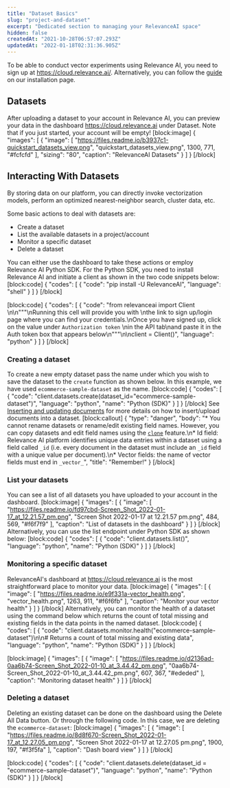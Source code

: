 ```yaml
---
title: "Dataset Basics"
slug: "project-and-dataset"
excerpt: "Dedicated section to managing your RelevanceAI space"
hidden: false
createdAt: "2021-10-28T06:57:07.293Z"
updatedAt: "2022-01-18T02:31:36.905Z"
---
```

To be able to conduct vector experiments using Relevance AI, you need to sign up at https://cloud.relevance.ai/. Alternatively, you can follow the [guide](doc:installation) on our installation page.

## Datasets

After uploading a dataset to your account in Relevance AI, you can preview your data in the dashboard https://cloud.relevance.ai under Dataset. Note that if you just started, your account will be empty!
[block:image]
{
  "images": [
    {
      "image": [
        "https://files.readme.io/b3937c1-quickstart_datasets_view.png",
        "quickstart_datasets_view.png",
        1300,
        771,
        "#fcfcfd"
      ],
      "sizing": "80",
      "caption": "RelevanceAI Datasets"
    }
  ]
}
[/block]
## Interacting With Datasets

By storing data on our platform, you can directly invoke vectorization models, perform an optimized nearest-neighbor search, cluster data, etc.

Some basic actions to deal with datasets are:

- Create a dataset
- List the available datasets in a project/account
- Monitor a specific dataset
- Delete a dataset

You can either use the dashboard to take these actions or employ Relevance AI Python SDK. For the Python SDK, you need to install Relevance AI and initiate a client as shown in the two code snippets below:
[block:code]
{
  "codes": [
    {
      "code": "pip install -U RelevanceAI",
      "language": "shell"
    }
  ]
}
[/block]

[block:code]
{
  "codes": [
    {
      "code": "from relevanceai import Client \n\n\"\"\"\nRunning this cell will provide you with \nthe link to sign up/login page where you can find your credentials.\nOnce you have signed up, click on the value under `Authorization token` \nin the API tab\nand paste it in the Auth token box that appears below\n\"\"\"\n\nclient = Client()",
      "language": "python"
    }
  ]
}
[/block]
### Creating a dataset
To create a new empty dataset pass the name under which you wish to save the dataset to the `create` function as shown below. In this example, we have used `ecommerce-sample-dataset` as the name.
[block:code]
{
  "codes": [
    {
      "code": "client.datasets.create(dataset_id=\"ecommerce-sample-dataset\")",
      "language": "python",
      "name": "Python (SDK)"
    }
  ]
}
[/block]
See [Inserting and updating documents](doc:inserting-data) for more details on how to insert/upload documents into a dataset.
[block:callout]
{
  "type": "danger",
  "body": "* You cannot rename datasets or rename/edit existing field names. However, you can copy datasets and edit field names using the [`clone`](https://relevanceai.github.io/RelevanceAI/docs/html/relevanceai.api.endpoints.html?highlight=clone#relevanceai.api.endpoints.datasets.Datasets.clone) feature.\n* Id field: Relevance AI platform identifies unique data entries within a dataset using a field called `_id` (i.e. every document in the dataset must include an `_id` field with a unique value per document).\n* Vector fields: the name of vector fields must end in `_vector_`",
  "title": "Remember!"
}
[/block]

### List your datasets

You can see a list of all datasets you have uploaded to your account in the dashboard.
[block:image]
{
  "images": [
    {
      "image": [
        "https://files.readme.io/fd97cbd-Screen_Shot_2022-01-17_at_12.21.57_pm.png",
        "Screen Shot 2022-01-17 at 12.21.57 pm.png",
        484,
        569,
        "#f6f7f9"
      ],
      "caption": "List of datasets in the dashboard"
    }
  ]
}
[/block]
Alternatively, you can use the list endpoint under Python SDK as shown below:
[block:code]
{
  "codes": [
    {
      "code": "client.datasets.list()",
      "language": "python",
      "name": "Python (SDK)"
    }
  ]
}
[/block]
### Monitoring a specific dataset

RelevanceAI's dashboard at https://cloud.relevance.ai is the most straightforward place to monitor your data.
[block:image]
{
  "images": [
    {
      "image": [
        "https://files.readme.io/e9f331a-vector_health.png",
        "vector_health.png",
        1263,
        911,
        "#f6f6fb"
      ],
      "caption": "Monitor your vector health"
    }
  ]
}
[/block]
Alternatively, you can monitor the health of a dataset using the command below which returns the count of total missing and existing fields in the data points in the named dataset.
[block:code]
{
  "codes": [
    {
      "code": "client.datasets.monitor.health(\"ecommerce-sample-dataset\")\n\n# Returns a count of total missing and existing data",
      "language": "python",
      "name": "Python (SDK)"
    }
  ]
}
[/block]

[block:image]
{
  "images": [
    {
      "image": [
        "https://files.readme.io/d2136ad-0aa6b74-Screen_Shot_2022-01-10_at_3.44.42_pm.png",
        "0aa6b74-Screen_Shot_2022-01-10_at_3.44.42_pm.png",
        607,
        367,
        "#ededed"
      ],
      "caption": "Monitoring dataset health"
    }
  ]
}
[/block]
### Deleting a dataset

Deleting an existing dataset can be done on the dashboard using the Delete All Data button. Or through the following code. In this case, we are deleting the `ecommerce-dataset`:
[block:image]
{
  "images": [
    {
      "image": [
        "https://files.readme.io/8d8f670-Screen_Shot_2022-01-17_at_12.27.05_pm.png",
        "Screen Shot 2022-01-17 at 12.27.05 pm.png",
        1900,
        197,
        "#f3f5fa"
      ],
      "caption": "Dash board view"
    }
  ]
}
[/block]

[block:code]
{
  "codes": [
    {
      "code": "client.datasets.delete(dataset_id = \"ecommerce-sample-dataset\")",
      "language": "python",
      "name": "Python (SDK)"
    }
  ]
}
[/block]